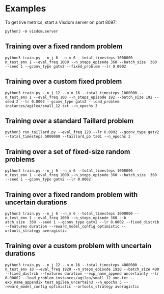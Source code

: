 # Examples

To get live metrics, start a Visdom server on port 8097:
```
python3 -m visdom.server
```

## Training over a fixed random problem

```
python3 train.py --n_j 6 --n_m 6 --total_timesteps 1000000 --n_test_env 1 --eval_freq 1000 --n_steps_episode 360 --batch_size  360 --seed 1 --gconv_type gatv2 --fixed_problem --lr 0.0002
```

## Training over a custom fixed problem

```
python3 train.py --n_j 12 --n_m 16 --total_timesteps 1000000 --n_test_env 1 --eval_freq 100 --n_steps_episode 192 --batch_size 192 --seed 2 --lr 0.0002 --gconv_type gatv2 --load_problem instances/agilea/small_12.txt --n_epochs 3
```

## Training over a standard Taillard problem

```
python3 run_taillard.py --eval_freq 120 --lr 0.0002 --gconv_type gatv2 --total_timesteps 5000000 --taillard_pb ta01 --n_epochs 3
```

## Training over a set of fixed-size random problems

```
python3 train.py --n_j 6 --n_m 6 --total_timesteps 1000000 --n_test_env 1 --eval_freq 1000 --n_steps_episode 360 --batch_size  360 --seed 1 --gconv_type gatv2 --lr 0.0002
```

## Training over a fixed random problem with uncertain durations

```
python3 train.py --n_j 6 --n_m 6 --total_timesteps 1000000 --n_test_env 1 --eval_freq 1000 --n_steps_episode 360 --b
atch_size  360 --seed 1 --gconv_type gatv2 --lr 0.0002 --fixed_distrib --features duration --reward_model_config optimistic --ortools_strategy averagistic
```

## Training over a custom problem with uncertain durations

```
python3 train.py --n_j 12 --n_m 16 --total_timesteps 4000000 --n_test_env 10 --eval_freq 1920 --n_steps_episode 1920 --batch_size 480 --fixed_distrib --features duration --exp_name_append uncertainty --lr 0.00002 --load_problem instances/agilea/small_12_unc.txt --exp_name_appendix test_agilea_uncertain3 --n_epochs 3 --reward_model_config optimistic --ortools_strategy averagistic
```